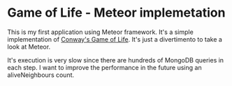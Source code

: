 Game of Life - Meteor implemetation
===================================

This is my first application using Meteor framework. It's a simple
implementation of [Conway's Game of Life](http://en.wikipedia.org/wiki/Conway%27s_Game_of_Life). It's just a divertimento to
take a look at Meteor. 

It's execution is very slow since there are hundreds of MongoDB queries
in each step. I want to improve the performance in the future using
an aliveNeighbours count.
